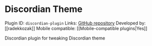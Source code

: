 # Discordian Theme

Plugin ID: `discordian-plugin`
Links: [GitHub repository](https://github.com/radekkozak/discordian-plugin)
Developed by: [[radekkozak]]
Mobile compatible: [[Mobile-compatible plugins|Yes]]

Discordian plugin for tweaking Discordian theme
